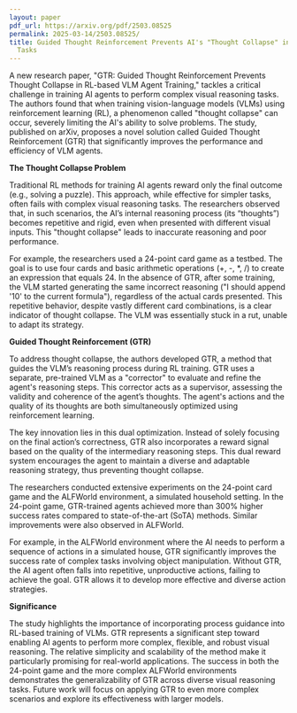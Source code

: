 ```yaml
---
layout: paper
pdf_url: https://arxiv.org/pdf/2503.08525
permalink: 2025-03-14/2503.08525/
title: Guided Thought Reinforcement Prevents AI's "Thought Collapse" in Visual Reasoning
  Tasks
---
```




A new research paper, "GTR: Guided Thought Reinforcement Prevents Thought Collapse in RL-based VLM Agent Training," tackles a critical challenge in training AI agents to perform complex visual reasoning tasks. The authors found that when training vision-language models (VLMs) using reinforcement learning (RL), a phenomenon called "thought collapse" can occur, severely limiting the AI's ability to solve problems.  The study, published on arXiv, proposes a novel solution called Guided Thought Reinforcement (GTR) that significantly improves the performance and efficiency of VLM agents.

**The Thought Collapse Problem**

Traditional RL methods for training AI agents reward only the final outcome (e.g., solving a puzzle). This approach, while effective for simpler tasks, often fails with complex visual reasoning tasks. The researchers observed that, in such scenarios, the AI’s internal reasoning process (its “thoughts”) becomes repetitive and rigid, even when presented with different visual inputs. This "thought collapse" leads to inaccurate reasoning and poor performance.

For example, the researchers used a 24-point card game as a testbed.  The goal is to use four cards and basic arithmetic operations (+, -, *, /) to create an expression that equals 24.  In the absence of GTR, after some training, the VLM started generating the same incorrect reasoning ("I should append '10' to the current formula"), regardless of the actual cards presented. This repetitive behavior, despite vastly different card combinations, is a clear indicator of thought collapse.  The VLM was essentially stuck in a rut, unable to adapt its strategy.

**Guided Thought Reinforcement (GTR)**

To address thought collapse, the authors developed GTR, a method that guides the VLM’s reasoning process during RL training. GTR uses a separate, pre-trained VLM as a "corrector" to evaluate and refine the agent's reasoning steps. This corrector acts as a supervisor, assessing the validity and coherence of the agent’s thoughts. The agent's actions and the quality of its thoughts are both simultaneously optimized using reinforcement learning.

The key innovation lies in this dual optimization.  Instead of solely focusing on the final action’s correctness, GTR also incorporates a reward signal based on the quality of the intermediary reasoning steps. This dual reward system encourages the agent to maintain a diverse and adaptable reasoning strategy, thus preventing thought collapse.

The researchers conducted extensive experiments on the 24-point card game and the ALFWorld environment, a simulated household setting.  In the 24-point game, GTR-trained agents achieved more than 300% higher success rates compared to state-of-the-art (SoTA) methods.  Similar improvements were also observed in ALFWorld.

For example, in the ALFWorld environment where the AI needs to perform a sequence of actions in a simulated house, GTR significantly improves the success rate of complex tasks involving object manipulation.   Without GTR, the AI agent often falls into repetitive, unproductive actions, failing to achieve the goal.  GTR allows it to develop more effective and diverse action strategies.


**Significance**

The study highlights the importance of incorporating process guidance into RL-based training of VLMs. GTR represents a significant step toward enabling AI agents to perform more complex, flexible, and robust visual reasoning.  The relative simplicity and scalability of the method make it particularly promising for real-world applications. The success in both the 24-point game and the more complex ALFWorld environments demonstrates the generalizability of GTR across diverse visual reasoning tasks.  Future work will focus on applying GTR to even more complex scenarios and explore its effectiveness with larger models.